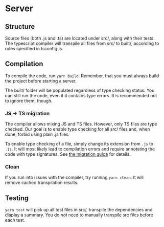 # Server

## Structure

Source files (both .js and .ts) are located under src/, along with their tests.
The typescript compiler will transpile all files from src/ to built/, according
to rules specified in tsconfig.js.

## Compilation

To compile the code, run `yarn build`.
Remember, that you must always build the project before starting a server.

The built/ folder will be populated regardless of type checking status. You can
still run the code, even if it contains type errors. It is recommended not to ignore
them, though.

### JS -> TS migration

The compiler allows mixing JS and TS files. However, only TS files are type checked.
Our goal is to enable type checking for all src/ files and, when done, forbid
using plain .js files.

To enable type checking of a file, simply change its extension from `.js` to `.ts`.
It will most likely lead to compilation errors and require annotating the code
with type signatures. See [the migration guide](https://www.typescriptlang.org/docs/handbook/migrating-from-javascript.html)
for details.

### Clean

If you run into issues with the compiler, try running `yarn clean`. It will remove
cached transpilation results.

## Testing

`yarn test` will pick up all test files in src/, transpile the dependencies and
display a summary. You do _not_ need to manually transpile src files before
each test.
